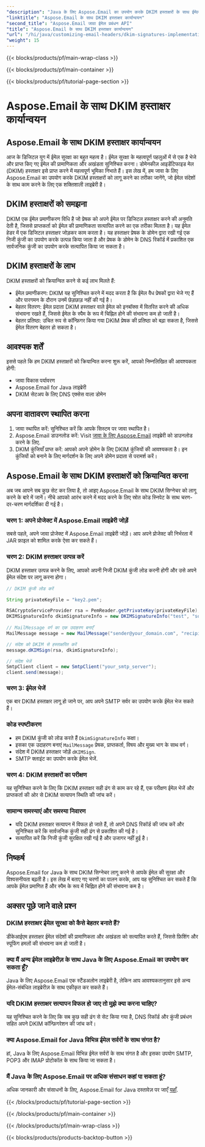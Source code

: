 ```yaml
---
"description": "Java के लिए Aspose.Email का उपयोग करके DKIM हस्ताक्षरों के साथ ईमेल सुरक्षा सुनिश्चित करें। DKIM कार्यान्वयन के लिए चरण-दर-चरण मार्गदर्शिका और कोड।"
"linktitle": "Aspose.Email के साथ DKIM हस्ताक्षर कार्यान्वयन"
"second_title": "Aspose.Email जावा ईमेल प्रबंधन API"
"title": "Aspose.Email के साथ DKIM हस्ताक्षर कार्यान्वयन"
"url": "/hi/java/customizing-email-headers/dkim-signatures-implementation/"
"weight": 15
---
```


{{< blocks/products/pf/main-wrap-class >}}

{{< blocks/products/pf/main-container >}}

{{< blocks/products/pf/tutorial-page-section >}}

# Aspose.Email के साथ DKIM हस्ताक्षर कार्यान्वयन


## Aspose.Email के साथ DKIM हस्ताक्षर कार्यान्वयन

आज के डिजिटल युग में ईमेल सुरक्षा का बहुत महत्व है। ईमेल सुरक्षा के महत्वपूर्ण पहलुओं में से एक है भेजे और प्राप्त किए गए ईमेल की प्रामाणिकता और अखंडता सुनिश्चित करना। डोमेनकीज़ आइडेंटिफाइड मेल (DKIM) हस्ताक्षर इसे प्राप्त करने में महत्वपूर्ण भूमिका निभाते हैं। इस लेख में, हम जावा के लिए Aspose.Email का उपयोग करके DKIM हस्ताक्षरों को लागू करने का तरीका जानेंगे, जो ईमेल संदेशों के साथ काम करने के लिए एक शक्तिशाली लाइब्रेरी है।

## DKIM हस्ताक्षरों को समझना

DKIM एक ईमेल प्रमाणीकरण विधि है जो प्रेषक को अपने ईमेल पर डिजिटल हस्ताक्षर करने की अनुमति देती है, जिससे प्राप्तकर्ता को ईमेल की प्रामाणिकता सत्यापित करने का एक तरीका मिलता है। यह ईमेल हेडर में एक डिजिटल हस्ताक्षर जोड़कर काम करता है। यह हस्ताक्षर प्रेषक के डोमेन द्वारा रखी गई एक निजी कुंजी का उपयोग करके उत्पन्न किया जाता है और प्रेषक के डोमेन के DNS रिकॉर्ड में प्रकाशित एक सार्वजनिक कुंजी का उपयोग करके सत्यापित किया जा सकता है।

## DKIM हस्ताक्षरों के लाभ

DKIM हस्ताक्षरों को क्रियान्वित करने से कई लाभ मिलते हैं:
- ईमेल प्रमाणीकरण: DKIM यह सुनिश्चित करने में मदद करता है कि ईमेल वैध प्रेषकों द्वारा भेजे गए हैं और पारगमन के दौरान उनमें छेड़छाड़ नहीं की गई है।
- बेहतर वितरण: ईमेल प्रदाता DKIM हस्ताक्षर वाले ईमेल को इनबॉक्स में वितरित करने की अधिक संभावना रखते हैं, जिससे ईमेल के स्पैम के रूप में चिह्नित होने की संभावना कम हो जाती है।
- बेहतर प्रतिष्ठा: उचित रूप से कॉन्फ़िगर किया गया DKIM प्रेषक की प्रतिष्ठा को बढ़ा सकता है, जिससे ईमेल वितरण बेहतर हो सकता है।

## आवश्यक शर्तें

इससे पहले कि हम DKIM हस्ताक्षरों को क्रियान्वित करना शुरू करें, आपको निम्नलिखित की आवश्यकता होगी:
- जावा विकास पर्यावरण
- Aspose.Email for Java लाइब्रेरी
- DKIM सेटअप के लिए DNS एक्सेस वाला डोमेन

## अपना वातावरण स्थापित करना

1. जावा स्थापित करें: सुनिश्चित करें कि आपके सिस्टम पर जावा स्थापित है।
2. Aspose.Email डाउनलोड करें: Visit [जावा के लिए Aspose.Email](https://products.aspose.com/email/java/) लाइब्रेरी को डाउनलोड करने के लिए.
3. DKIM कुंजियाँ प्राप्त करें: आपको अपने डोमेन के लिए DKIM कुंजियों की आवश्यकता है। इन कुंजियों को बनाने के लिए मार्गदर्शन के लिए अपने डोमेन प्रदाता से परामर्श करें।

## Aspose.Email के साथ DKIM हस्ताक्षरों को क्रियान्वित करना

अब जब आपने सब कुछ सेट कर लिया है, तो आइए Aspose.Email के साथ DKIM सिग्नेचर को लागू करने के बारे में जानें। नीचे आपको आरंभ करने में मदद करने के लिए स्रोत कोड स्निपेट के साथ चरण-दर-चरण मार्गदर्शिका दी गई है।

### चरण 1: अपने प्रोजेक्ट में Aspose.Email लाइब्रेरी जोड़ें

सबसे पहले, अपने जावा प्रोजेक्ट में Aspose.Email लाइब्रेरी जोड़ें। आप अपने प्रोजेक्ट की निर्भरता में JAR फ़ाइल को शामिल करके ऐसा कर सकते हैं।

### चरण 2: DKIM हस्ताक्षर उत्पन्न करें

DKIM हस्ताक्षर उत्पन्न करने के लिए, आपको अपनी निजी DKIM कुंजी लोड करनी होगी और उसे अपने ईमेल संदेश पर लागू करना होगा।

```java
// DKIM कुंजी लोड करें

String privateKeyFile = "key2.pem";

RSACryptoServiceProvider rsa = PemReader.getPrivateKey(privateKeyFile);
DKIMSignatureInfo dkimSignatureInfo = new DKIMSignatureInfo("test", "some_email.com");
 
// MailMessage वर्ग का एक उदाहरण बनाएँ
MailMessage message = new MailMessage("sender@your_domain.com", "recipient@recipient_domain.com", "Subject", "Body");

// संदेश को DKIM से हस्ताक्षरित करें
message.dKIMSign(rsa, dkimSignatureInfo);

// संदेश भेजें
SmtpClient client = new SmtpClient("your_smtp_server");
client.send(message);
```

### चरण 3: ईमेल भेजें

एक बार DKIM हस्ताक्षर लागू हो जाने पर, आप अपने SMTP सर्वर का उपयोग करके ईमेल भेज सकते हैं।

### कोड स्पष्टीकरण

- हम DKIM कुंजी को लोड करते हैं `DkimSignatureInfo` कक्षा।
- इसका एक उदाहरण बनाएं `MailMessage` प्रेषक, प्राप्तकर्ता, विषय और मुख्य भाग के साथ वर्ग।
- संदेश में DKIM हस्ताक्षर जोड़ें `dKIMSign`.
- SMTP क्लाइंट का उपयोग करके ईमेल भेजें.

### चरण 4: DKIM हस्ताक्षरों का परीक्षण

यह सुनिश्चित करने के लिए कि DKIM हस्ताक्षर सही ढंग से काम कर रहे हैं, एक परीक्षण ईमेल भेजें और प्राप्तकर्ता की ओर से DKIM सत्यापन स्थिति की जांच करें।

### सामान्य समस्याएं और समस्या निवारण

- यदि DKIM हस्ताक्षर सत्यापन में विफल हो जाते हैं, तो अपने DNS रिकॉर्ड की जांच करें और सुनिश्चित करें कि सार्वजनिक कुंजी सही ढंग से प्रकाशित की गई है।
- सत्यापित करें कि निजी कुंजी सुरक्षित रखी गई है और उजागर नहीं हुई है।

## निष्कर्ष

Aspose.Email for Java के साथ DKIM सिग्नेचर लागू करने से आपके ईमेल की सुरक्षा और विश्वसनीयता बढ़ती है। इस लेख में बताए गए चरणों का पालन करके, आप यह सुनिश्चित कर सकते हैं कि आपके ईमेल प्रमाणित हैं और स्पैम के रूप में चिह्नित होने की संभावना कम है।

## अक्सर पूछे जाने वाले प्रश्न

### DKIM हस्ताक्षर ईमेल सुरक्षा को कैसे बेहतर बनाते हैं?

डीकेआईएम हस्ताक्षर ईमेल संदेशों की प्रामाणिकता और अखंडता को सत्यापित करते हैं, जिससे फ़िशिंग और स्पूफिंग हमलों की संभावना कम हो जाती है।

### क्या मैं अन्य ईमेल लाइब्रेरीज़ के साथ Java के लिए Aspose.Email का उपयोग कर सकता हूँ?

Java के लिए Aspose.Email एक स्टैंडअलोन लाइब्रेरी है, लेकिन आप आवश्यकतानुसार इसे अन्य ईमेल-संबंधित लाइब्रेरीज़ के साथ एकीकृत कर सकते हैं।

### यदि DKIM हस्ताक्षर सत्यापन विफल हो जाए तो मुझे क्या करना चाहिए?

यह सुनिश्चित करने के लिए कि सब कुछ सही ढंग से सेट किया गया है, DNS रिकॉर्ड और कुंजी प्रबंधन सहित अपने DKIM कॉन्फ़िगरेशन की जांच करें।

### क्या Aspose.Email for Java विभिन्न ईमेल सर्वरों के साथ संगत है?

हां, Java के लिए Aspose.Email विभिन्न ईमेल सर्वरों के साथ संगत है और इसका उपयोग SMTP, POP3 और IMAP प्रोटोकॉल के साथ किया जा सकता है।

### मैं Java के लिए Aspose.Email पर अधिक संसाधन कहां पा सकता हूं?

अधिक जानकारी और संसाधनों के लिए, Aspose.Email for Java दस्तावेज़ पर जाएँ [यहाँ](https://reference.aspose.com/email/java/).

{{< /blocks/products/pf/tutorial-page-section >}}

{{< /blocks/products/pf/main-container >}}

{{< /blocks/products/pf/main-wrap-class >}}

{{< blocks/products/products-backtop-button >}}